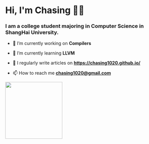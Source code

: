 <h1>Hi, I'm Chasing 👋🏻</h1>

<h3>I am a college student majoring in Computer Science in ShangHai University.</h3>

- 🔭 I’m currently working on **Compilers**

- 🌱 I’m currently learning **LLVM**

- 📝 I regularly write articles on **https://chasing1020.github.io/**

- 📫 How to reach me **chasing1020@gmail.com**

<p>
<div  class="row">
<!-- GitHub Stats -->
  <div class="column">
    <img height="180em" src="https://github-readme-stats.vercel.app/api?username=chasing1020&theme=github_dark&show_icons=true" />
  </div>
</div>
</p>
